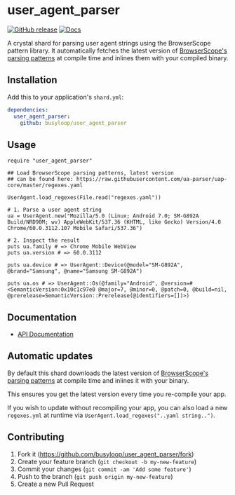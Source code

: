 # user_agent_parser

[![GitHub release](https://img.shields.io/github/release/busyloop/user_agent_parser.svg)](https://github.com/busyloop/user_agent_parser/releases)
[![Docs](https://img.shields.io/badge/docs-available-brightgreen.svg)](<https://busyloop.github.io/user_agent_parser/>)

A crystal shard for parsing user agent strings using the BrowserScope pattern library.
It automatically fetches the latest version of [BrowserScope's parsing patterns](https://github.com/ua-parser/uap-core)
at compile time and inlines them with your compiled binary.

## Installation

Add this to your application's `shard.yml`:

```yaml
dependencies:
  user_agent_parser:
    github: busyloop/user_agent_parser
```

## Usage

```crystal
require "user_agent_parser"

## Load BrowserScope parsing patterns, latest version
## can be found here: https://raw.githubusercontent.com/ua-parser/uap-core/master/regexes.yaml

UserAgent.load_regexes(File.read("regexes.yaml"))

# 1. Parse a user agent string
ua = UserAgent.new("Mozilla/5.0 (Linux; Android 7.0; SM-G892A Build/NRD90M; wv) AppleWebKit/537.36 (KHTML, like Gecko) Version/4.0 Chrome/60.0.3112.107 Mobile Safari/537.36")

# 2. Inspect the result
puts ua.family # => Chrome Mobile WebView
puts ua.version # => 60.0.3112

puts ua.device # => UserAgent::Device(@model="SM-G892A", @brand="Samsung", @name="Samsung SM-G892A")

puts ua.os # => UserAgent::Os(@family="Android", @version=#<SemanticVersion:0x10c1c97e0 @major=7, @minor=0, @patch=0, @build=nil, @prerelease=SemanticVersion::Prerelease(@identifiers=[])>)
```

## Documentation

* [API Documentation](https://busyloop.github.io/user_agent_parser/)


## Automatic updates

By default this shard downloads the latest version of [BrowserScope's parsing patterns](https://github.com/ua-parser/uap-core)
at compile time and inlines it with your binary.

This ensures you get the latest version every time you re-compile your app.

If you wish to update without recompiling your app, you can also
load a new `regexes.yml` at runtime via `UserAgent.load_regexes("..yaml string..")`.

## Contributing

1. Fork it (<https://github.com/busyloop/user_agent_parser/fork>)
2. Create your feature branch (`git checkout -b my-new-feature`)
3. Commit your changes (`git commit -am 'Add some feature'`)
4. Push to the branch (`git push origin my-new-feature`)
5. Create a new Pull Request

